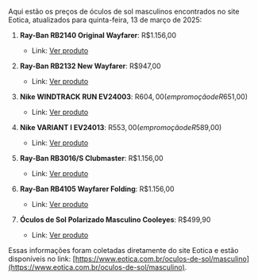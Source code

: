 Aqui estão os preços de óculos de sol masculinos encontrados no site Eotica, atualizados para quinta-feira, 13 de março de 2025:

1. **Ray-Ban RB2140 Original Wayfarer**: R$1.156,00
   - Link: [Ver produto](https://www.eotica.com.br/oculos-de-sol/masculino)

2. **Ray-Ban RB2132 New Wayfarer**: R$947,00
   - Link: [Ver produto](https://www.eotica.com.br/oculos-de-sol/masculino)

3. **Nike WINDTRACK RUN EV24003**: R$604,00 (em promoção de R$651,00)
   - Link: [Ver produto](https://www.eotica.com.br/oculos-de-sol/masculino)

4. **Nike VARIANT I EV24013**: R$553,00 (em promoção de R$589,00)
   - Link: [Ver produto](https://www.eotica.com.br/oculos-de-sol/masculino)

5. **Ray-Ban RB3016/S Clubmaster**: R$1.156,00
   - Link: [Ver produto](https://www.eotica.com.br/oculos-de-sol/masculino)

6. **Ray-Ban RB4105 Wayfarer Folding**: R$1.156,00
   - Link: [Ver produto](https://www.eotica.com.br/oculos-de-sol/masculino)

7. **Óculos de Sol Polarizado Masculino Cooleyes**: R$499,90
   - Link: [Ver produto](https://www.eotica.com.br/oculos-de-sol/masculino)

Essas informações foram coletadas diretamente do site Eotica e estão disponíveis no link: [https://www.eotica.com.br/oculos-de-sol/masculino](https://www.eotica.com.br/oculos-de-sol/masculino).
```